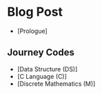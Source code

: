 # Blog Post
* [Prologue]
## Journey Codes
* [Data Structure (DS)]
* [C Language (C)]
* [Discrete Mathematics (M)]
